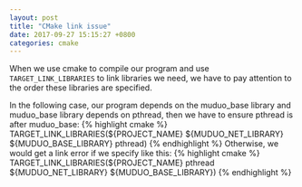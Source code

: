 ```yaml
---
layout: post
title: "CMake link issue"
date: 2017-09-27 15:15:27 +0800
categories: cmake
---
```


When we use cmake to compile our program and use `TARGET_LINK_LIBRARIES` to link libraries we need, we have to pay attention to the order these libraries are specified.

In the following case, our program depends on the muduo_base library and muduo_base library depends on pthread, then we have to ensure pthread is after muduo_base:
{% highlight cmake %}
TARGET_LINK_LIBRARIES(${PROJECT_NAME} ${MUDUO_NET_LIBRARY} ${MUDUO_BASE_LIBRARY} pthread)
{% endhighlight %}
Otherwise, we would get a link error if we specify like this:
{% highlight cmake %}
TARGET_LINK_LIBRARIES(${PROJECT_NAME} pthread ${MUDUO_NET_LIBRARY} ${MUDUO_BASE_LIBRARY})
{% endhighlight %}

